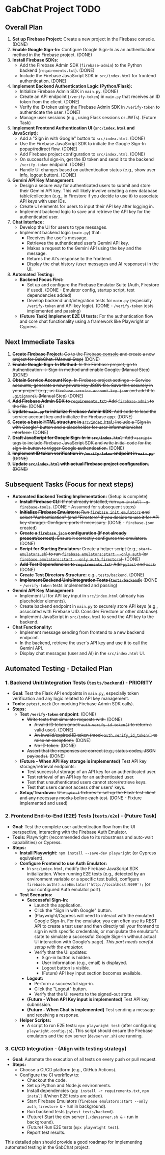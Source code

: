 # GabChat Project TODO

## Overall Plan

1.  **Set up Firebase Project:** Create a new project in the Firebase console. (DONE)
2.  **Enable Google Sign-In:** Configure Google Sign-In as an authentication method in the Firebase project. (DONE)
3.  **Install Firebase SDKs:**
    *   Add the Firebase Admin SDK (`firebase-admin`) to the Python backend (`requirements.txt`). (DONE)
    *   Include the Firebase JavaScript SDK in `src/index.html` for frontend authentication. (DONE)
4.  **Implement Backend Authentication Logic (Python/Flask):**
    *   Initialize Firebase Admin SDK in `main.py`. (DONE)
    *   Create an API endpoint (`/verify-token`) in `main.py` that receives an ID token from the client. (DONE)
    *   Verify the ID token using the Firebase Admin SDK in `/verify-token` to authenticate the user. (DONE)
    *   Manage user sessions (e.g., using Flask sessions or JWTs). (Future Task)
5.  **Implement Frontend Authentication UI (`src/index.html` and JavaScript):**
    *   Add a "Sign in with Google" button to `src/index.html`. (DONE)
    *   Use the Firebase JavaScript SDK to initiate the Google Sign-In popup/redirect flow. (DONE)
    *   Add Firebase project configuration to `src/index.html`. (DONE)
    *   On successful sign-in, get the ID token and send it to the backend `/verify-token` endpoint. (DONE)
    *   Handle UI changes based on authentication status (e.g., show user info, logout button). (DONE)
6.  **Gemini API Key Management:**
    *   Design a secure way for authenticated users to submit and store their Gemini API key. This will likely involve creating a new database table/collection (e.g., in Firestore if you decide to use it) to associate API keys with user IDs.
    *   Create UI elements for users to input their API key after logging in.
    *   Implement backend logic to save and retrieve the API key for the authenticated user.
7.  **Chat Interface:**
    *   Develop the UI for users to type messages.
    *   Implement backend logic (`main.py`) that:
        *   Receives the user's message.
        *   Retrieves the authenticated user's Gemini API key.
        *   Makes a request to the Gemini API using the key and the message.
        *   Returns the AI's response to the frontend.
        *   Display the chat history (user messages and AI responses) in the UI.
8.  **Automated Testing:**
    *   **Backend Focus First:**
        *   Set up and configure the Firebase Emulator Suite (Auth, Firestore if used). (DONE - Emulator config, startup script, test dependencies added)
        *   Develop backend unit/integration tests for `main.py` (especially `/verify-token` and API key logic). (DONE - `/verify-token` tests implemented and passing)
    *   **(Future Task) Implement E2E UI tests:** For the authentication flow and core chat functionality using a framework like Playwright or Cypress.

## Next Immediate Tasks

1.  ~~**Create Firebase Project:** Go to the [Firebase console](https://console.firebase.google.com/) and create a new project for GabChat. (Manual Step)~~ (DONE)
2.  ~~**Enable Google Sign-In Method:** In the Firebase project, go to Authentication -> Sign-in method and enable Google. (Manual Step)~~ (DONE)
3.  ~~**Obtain Service Account Key:** In Firebase project settings -> Service accounts, generate a new private key JSON file. Save this securely in your project (e.g., as `firebase-service-account-key.json` and add it to `.gitignore`). (Manual Step)~~ (DONE)
4.  ~~**Add Firebase Admin SDK to `requirements.txt`**: Add `firebase-admin` to the file.~~ (DONE)
5.  ~~**Update `main.py` to initialize Firebase Admin SDK**: Add code to load the service account key and initialize the Firebase app.~~ (DONE)
6.  ~~**Create a basic HTML structure in `src/index.html`**: Include a "Sign in with Google" button and a placeholder for user information/chat interface.~~ (DONE)
7.  ~~**Draft JavaScript for Google Sign-In in `src/index.html`**: Add `<script>` tags to include Firebase JavaScript SDK and write initial code for the sign-in button to trigger Google authentication.~~ (DONE)
8.  ~~**Implement ID token verification in `/verify-token` endpoint in `main.py`**. (DONE)~~
9.  ~~**Update `src/index.html` with actual Firebase project configuration.** (DONE)~~

## Subsequent Tasks (Focus for next steps)

*   **Automated Backend Testing Implementation:** (Setup is complete)
    *   ~~**Install Firebase CLI:** If not already installed, run `npm install -g firebase-tools`.~~ (DONE - Assumed for subsequent steps)
    *   ~~**Initialize Firebase Emulators:** Run `firebase init emulators` and select "Authentication" (and "Firestore" if you decide to use it for API key storage). Configure ports if necessary.~~ (DONE - `firebase.json` created)
    *   ~~**Create a `firebase.json` configuration (if not already present/correct):** Ensure it correctly configures the emulators.~~ (DONE)
    *   ~~**Script for Starting Emulators:** Create a helper script (e.g., `start-emulators.sh`) to run `firebase emulators:start --only auth` (or `firebase emulators:start --only auth,firestore`).~~ (DONE)
    *   ~~**Add Test Dependencies to `requirements.txt`**: Add `pytest` and `mock`.~~ (DONE)
    *   ~~**Create Test Directory Structure:** e.g., `tests/backend`.~~ (DONE)
    *   ~~**Implement Backend Unit/Integration Tests (`tests/backend`):**~~ (DONE - `/verify-token` tests implemented and passing) 
*   **Gemini API Key Management:**
    *   Implement UI for API key input in `src/index.html` (already has placeholder elements).
    *   Create backend endpoint in `main.py` to securely store API keys (e.g., associated with Firebase UID. Consider Firestore or other database).
    *   Implement JavaScript in `src/index.html` to send the API key to the backend.
*   **Chat Functionality:**
    *   Implement message sending from frontend to a new backend endpoint.
    *   In the backend, retrieve the user's API key and use it to call the Gemini API.
    *   Display chat messages (user and AI) in the `src/index.html` UI.

## Automated Testing - Detailed Plan

### 1. Backend Unit/Integration Tests (`tests/backend`) - **PRIORITY**

*   **Goal:** Test the Flask API endpoints in `main.py`, especially token verification and any logic related to API key management.
*   **Tools:** `pytest`, `mock` (for mocking Firebase Admin SDK calls).
*   **Steps:**
    *   **Test `/verify-token` endpoint:** (DONE)
        *   ~~Write tests that simulate requests with:~~ (DONE)
            *   ~~A valid ID token (mock `auth.verify_id_token()` to return a valid user).~~ (DONE)
            *   ~~An invalid/expired ID token (mock `auth.verify_id_token()` to raise an exception).~~ (DONE)
            *   ~~No ID token.~~ (DONE)
        *   ~~Assert that the responses are correct (e.g., status codes, JSON payloads).~~ (DONE)
    *   **(Future - When API Key storage is implemented)** Test API key storage/retrieval endpoints:
        *   Test successful storage of an API key for an authenticated user.
        *   Test retrieval of an API key for an authenticated user.
        *   Test that unauthenticated users cannot store/retrieve keys.
        *   Test that users cannot access other users' keys.
    *   **Setup/Teardown:** ~~Use `pytest` fixtures to set up the Flask test client and any necessary mocks before each test.~~ (DONE - Fixture implemented and used)

### 2. Frontend End-to-End (E2E) Tests (`tests/e2e`) - (Future Task)

*   **Goal:** Test the complete user authentication flow from the UI perspective, interacting with the Firebase Auth Emulator.
*   **Tools:** Playwright (recommended due to its robustness and auto-wait capabilities) or Cypress.
*   **Steps:**
    *   **Install Playwright:** `npm install --save-dev playwright` (or Cypress equivalent).
    *   **Configure Frontend to use Auth Emulator:**
        *   In `src/index.html`, modify the Firebase JavaScript SDK initialization. When running E2E tests (e.g., detected by an environment variable or a specific test build), configure `firebase.auth().useEmulator('http://localhost:9099');` (or your configured Auth emulator port).
    *   **Test Scenarios:**
        *   **Successful Sign-In:**
            *   Launch the application.
            *   Click the "Sign in with Google" button.
            *   (Playwright/Cypress will need to interact with the emulated Google Sign-In. For the emulator, you can often use its REST API to create a test user and then directly tell your frontend to sign in with specific credentials, or manipulate the emulator's state to simulate a successful Google Sign-In without actual UI interaction with Google's page). *This part needs careful setup with the emulator.*
            *   Verify that the UI updates:
                *   Sign-in button is hidden.
                *   User information (e.g., email) is displayed.
                *   Logout button is visible.
                *   (Future) API key input section becomes available.
        *   **Logout:**
            *   Perform a successful sign-in.
            *   Click the "Logout" button.
            *   Verify that the UI reverts to the signed-out state.
        *   **(Future - When API Key input is implemented)** Test API key submission.
        *   **(Future - When Chat is implemented)** Test sending a message and receiving a response.
    *   **Helper Scripts:**
        *   A script to run E2E tests: `npx playwright test` (after configuring `playwright.config.js`). This script should ensure the Firebase emulators and the dev server (`devserver.sh`) are running.

### 3. CI/CD Integration - (Align with testing strategy)

*   **Goal:** Automate the execution of all tests on every push or pull request.
*   **Steps:**
    *   Choose a CI/CD platform (e.g., GitHub Actions).
    *   Configure the CI workflow to:
        *   Checkout the code.
        *   Set up Python and Node.js environments.
        *   Install dependencies (`pip install -r requirements.txt`, `npm install` if/when E2E tests are added).
        *   Start Firebase Emulators (`firebase emulators:start --only auth,firestore &` - run in background).
        *   Run backend tests (`pytest tests/backend`).
        *   (Future) Start the dev server (`./devserver.sh &` - run in background).
        *   (Future) Run E2E tests (`npx playwright test`).
        *   Report test results.

This detailed plan should provide a good roadmap for implementing automated testing in the GabChat project.

